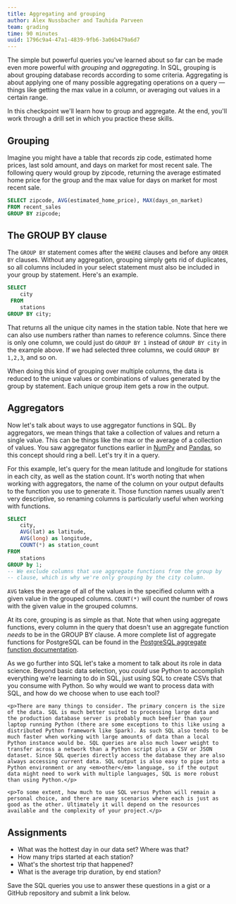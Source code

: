 ```yaml
---
title: Aggregating and grouping
author: Alex Nussbacher and Tauhida Parveen
team: grading
time: 90 minutes
uuid: 1796c9a4-47a1-4839-9fb6-3a06b479a6d7
---
```


The simple but powerful queries you've learned about so far can be made even more powerful with *grouping* and *aggregating*. In SQL, grouping is about grouping database records according to some criteria. Aggregating is about applying one of many possible aggregating operations on a query — things like getting the max value in a column, or averaging out values in a certain range.

In this checkpoint we'll learn how to group and aggregate. At the end, you'll work through a drill set in which you practice these skills.

## Grouping

Imagine you might have a table that records zip code, estimated home prices, last sold amount, and days on market for most recent sale. The following query would group by zipcode, returning the average estimated home price for the group and the max value for days on market for most recent sale.

```sql
SELECT zipcode, AVG(estimated_home_price), MAX(days_on_market)
FROM recent_sales
GROUP BY zipcode;
```

## The GROUP BY clause

The `GROUP BY` statement comes after the `WHERE` clauses and before any `ORDER BY` clauses. Without any aggregation, grouping simply gets rid of duplicates, so all columns included in your select statement must also be included in your group by statement. Here's an example.

```sql
SELECT
    city
 FROM
    stations
GROUP BY city;
```

That returns all the unique city names in the station table. Note that here we can also use numbers rather than names to reference columns. Since there is only one column, we could just do `GROUP BY 1` instead of `GROUP BY city` in the example above. If we had selected three columns, we could `GROUP BY 1,2,3`, and so on.

When doing this kind of grouping over multiple columns, the data is reduced to the unique values or combinations of values generated by the group by statement. Each unique group item gets a row in the output.


## Aggregators

Now let's talk about ways to use aggregator functions in SQL. By aggregators, we mean things that take a collection of values and return a single value. This can be things like the max or the average of a collection of values. You saw aggregator functions earlier in [NumPy](https://courses.thinkful.com/data-201-prepv1/assignment/2.1.1#element-wise-and-aggregator-functions) and [Pandas](https://courses.thinkful.com/data-201-prepv1/assignment/2.1.3), so this concept should ring a bell. Let's try it in a query.

For this example, let's query for the mean latitude and longitude for stations in each city, as well as the station count. It's worth noting that when working with aggregators, the name of the column on your output defaults to the function you use to generate it. Those function names usually aren't very descriptive, so renaming columns is particularly useful when working with functions.

```sql
SELECT
    city,
    AVG(lat) as latitude,
    AVG(long) as longitude,
    COUNT(*) as station_count
FROM
    stations
GROUP by 1;
-- We exclude columns that use aggregate functions from the group by
-- clause, which is why we're only grouping by the city column.
```

`AVG` takes the average of all of the values in the specified column with a given value in the grouped columns. `COUNT(*)` will count the number of rows with the given value in the grouped columns.

At its core, grouping is as simple as that. Note that when using aggregate functions, every column in the query that doesn't use an aggregate function _needs_ to be in the GROUP BY clause. A more complete list of aggregate functions for PostgreSQL can be found in the [PostgreSQL aggregate function documentation](https://www.postgresql.org/docs/current/static/functions-aggregate.html).

<div class="think-like-a-data-scientist">
    <p>As we go further into SQL let's take a moment to talk about its role in data science. Beyond basic data selection, you <em>could</em> use Python to accomplish everything we're learning to do in SQL, just using SQL to create CSVs that you consume with Python. So why would we want to process data with SQL, and how do we choose when to use each tool?</p>

    <p>There are many things to consider. The primary concern is the size of the data. SQL is much better suited to processing large data and the production database server is probably much beefier than your laptop running Python (there are some exceptions to this like using a distributed Python framework like Spark). As such SQL also tends to be much faster when working with large amounts of data than a local Python instance would be. SQL queries are also much lower weight to transfer across a network than a Python script plus a CSV or JSON dataset. Since SQL queries directly access the database they are also always accessing current data. SQL output is also easy to pipe into a Python environment or any <em>other</em> language, so if the output data might need to work with multiple languages, SQL is more robust than using Python.</p>

    <p>To some extent, how much to use SQL versus Python will remain a personal choice, and there are many scenarios where each is just as good as the other. Ultimately it will depend on the resources available and the complexity of your project.</p>
</div>

## Assignments

 * What was the hottest day in our data set? Where was that?
 * How many trips started at each station?
 * What's the shortest trip that happened?
 * What is the average trip duration, by end station?

Save the SQL queries you use to answer these questions in a gist or a GitHub repository and submit a link below.

